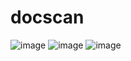 # docscan
![image](https://user-images.githubusercontent.com/53398805/97556715-d40e6480-19ff-11eb-9ff5-b217a5110b84.png) 
![image](https://user-images.githubusercontent.com/53398805/97556918-1637a600-1a00-11eb-8743-d6e6dc9bd3d0.png)
![image](https://user-images.githubusercontent.com/53398805/97557005-323b4780-1a00-11eb-8608-d006ad673548.png)
